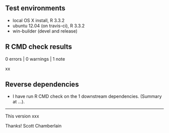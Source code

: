 ## Test environments

* local OS X install, R 3.3.2
* ubuntu 12.04 (on travis-ci), R 3.3.2
* win-builder (devel and release)

## R CMD check results

0 errors | 0 warnings | 1 note

xx

## Reverse dependencies

* I have run R CMD check on the 1 downstream dependencies.
  (Summary at ...).

-----

This version xxx

Thanks! Scott Chamberlain
